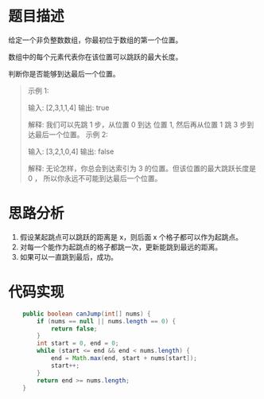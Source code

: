 # 题目描述
给定一个非负整数数组，你最初位于数组的第一个位置。

数组中的每个元素代表你在该位置可以跳跃的最大长度。

判断你是否能够到达最后一个位置。

> 示例 1:
> 
> 输入: [2,3,1,1,4]
> 输出: true
> 
> 解释: 我们可以先跳 1 步，从位置 0 到达 位置 1, 然后再从位置 1 跳 3 步到达最后一个位置。
> 示例 2:
> 
> 输入: [3,2,1,0,4]
> 输出: false
> 
> 解释: 无论怎样，你总会到达索引为 3 的位置。但该位置的最大跳跃长度是 0 ， 所以你永远不可能到达最后一个位置。
 
# 思路分析
1. 假设某起跳点可以跳跃的距离是 x，则后面 x 个格子都可以作为起跳点。
2. 对每一个能作为起跳点的格子都跳一次，更新能跳到最远的距离。
3. 如果可以一直跳到最后，成功。

# 代码实现
```java
    public boolean canJump(int[] nums) {
        if (nums == null || nums.length == 0) {
            return false;
        }
        int start = 0, end = 0;
        while (start <= end && end < nums.length) {
            end = Math.max(end, start + nums[start]);
            start++;
        }
        return end >= nums.length;
    }

```